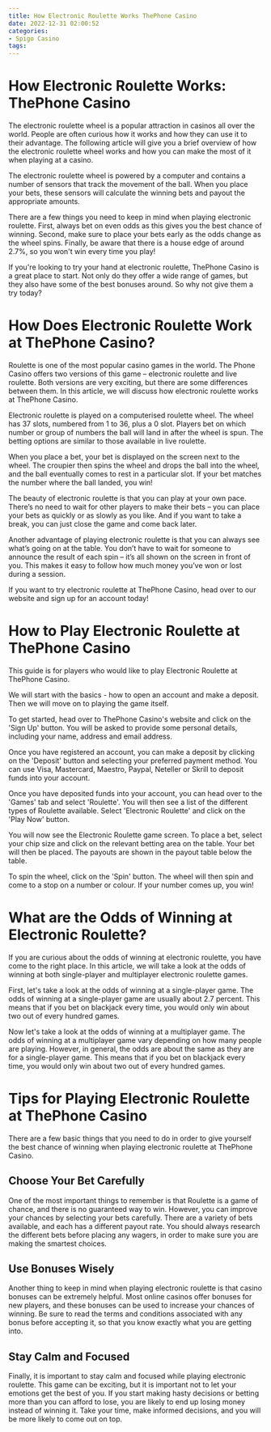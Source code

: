 ```yaml
---
title: How Electronic Roulette Works ThePhone Casino
date: 2022-12-31 02:00:52
categories:
- Spigo Casino
tags:
---
```



#  How Electronic Roulette Works: ThePhone Casino

The electronic roulette wheel is a popular attraction in casinos all over the world. People are often curious how it works and how they can use it to their advantage. The following article will give you a brief overview of how the electronic roulette wheel works and how you can make the most of it when playing at a casino.

The electronic roulette wheel is powered by a computer and contains a number of sensors that track the movement of the ball. When you place your bets, these sensors will calculate the winning bets and payout the appropriate amounts.

There are a few things you need to keep in mind when playing electronic roulette. First, always bet on even odds as this gives you the best chance of winning. Second, make sure to place your bets early as the odds change as the wheel spins. Finally, be aware that there is a house edge of around 2.7%, so you won't win every time you play!

If you're looking to try your hand at electronic roulette, ThePhone Casino is a great place to start. Not only do they offer a wide range of games, but they also have some of the best bonuses around. So why not give them a try today?

#  How Does Electronic Roulette Work at ThePhone Casino?

Roulette is one of the most popular casino games in the world. The Phone Casino offers two versions of this game – electronic roulette and live roulette. Both versions are very exciting, but there are some differences between them. In this article, we will discuss how electronic roulette works at ThePhone Casino.

Electronic roulette is played on a computerised roulette wheel. The wheel has 37 slots, numbered from 1 to 36, plus a 0 slot. Players bet on which number or group of numbers the ball will land in after the wheel is spun. The betting options are similar to those available in live roulette.

When you place a bet, your bet is displayed on the screen next to the wheel. The croupier then spins the wheel and drops the ball into the wheel, and the ball eventually comes to rest in a particular slot. If your bet matches the number where the ball landed, you win!

The beauty of electronic roulette is that you can play at your own pace. There’s no need to wait for other players to make their bets – you can place your bets as quickly or as slowly as you like. And if you want to take a break, you can just close the game and come back later.

Another advantage of playing electronic roulette is that you can always see what’s going on at the table. You don’t have to wait for someone to announce the result of each spin – it’s all shown on the screen in front of you. This makes it easy to follow how much money you’ve won or lost during a session.

If you want to try electronic roulette at ThePhone Casino, head over to our website and sign up for an account today!

#  How to Play Electronic Roulette at ThePhone Casino

This guide is for players who would like to play Electronic Roulette at ThePhone Casino.

We will start with the basics - how to open an account and make a deposit. Then we will move on to playing the game itself.

To get started, head over to ThePhone Casino's website and click on the 'Sign Up' button. You will be asked to provide some personal details, including your name, address and email address.

Once you have registered an account, you can make a deposit by clicking on the 'Deposit' button and selecting your preferred payment method. You can use Visa, Mastercard, Maestro, Paypal, Neteller or Skrill to deposit funds into your account.

Once you have deposited funds into your account, you can head over to the 'Games' tab and select 'Roulette'. You will then see a list of the different types of Roulette available. Select 'Electronic Roulette' and click on the 'Play Now' button.

You will now see the Electronic Roulette game screen. To place a bet, select your chip size and click on the relevant betting area on the table. Your bet will then be placed. The payouts are shown in the payout table below the table.

To spin the wheel, click on the 'Spin' button. The wheel will then spin and come to a stop on a number or colour. If your number comes up, you win!

#  What are the Odds of Winning at Electronic Roulette?

If you are curious about the odds of winning at electronic roulette, you have come to the right place. In this article, we will take a look at the odds of winning at both single-player and multiplayer electronic roulette games.

First, let's take a look at the odds of winning at a single-player game. The odds of winning at a single-player game are usually about 2.7 percent. This means that if you bet on blackjack every time, you would only win about two out of every hundred games.

Now let's take a look at the odds of winning at a multiplayer game. The odds of winning at a multiplayer game vary depending on how many people are playing. However, in general, the odds are about the same as they are for a single-player game. This means that if you bet on blackjack every time, you would only win about two out of every hundred games.

#  Tips for Playing Electronic Roulette at ThePhone Casino

There are a few basic things that you need to do in order to give yourself the best chance of winning when playing electronic roulette at ThePhone Casino.

## Choose Your Bet Carefully

One of the most important things to remember is that Roulette is a game of chance, and there is no guaranteed way to win. However, you can improve your chances by selecting your bets carefully. There are a variety of bets available, and each has a different payout rate. You should always research the different bets before placing any wagers, in order to make sure you are making the smartest choices.

## Use Bonuses Wisely

Another thing to keep in mind when playing electronic roulette is that casino bonuses can be extremely helpful. Most online casinos offer bonuses for new players, and these bonuses can be used to increase your chances of winning. Be sure to read the terms and conditions associated with any bonus before accepting it, so that you know exactly what you are getting into.

## Stay Calm and Focused

Finally, it is important to stay calm and focused while playing electronic roulette. This game can be exciting, but it is important not to let your emotions get the best of you. If you start making hasty decisions or betting more than you can afford to lose, you are likely to end up losing money instead of winning it. Take your time, make informed decisions, and you will be more likely to come out on top.